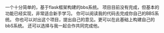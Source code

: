 一个十分简单的，基于flask框架构建的bbs系统。
项目目前没有完成，但基本的功能已经实现，非常适合新手学习。
你可以阅读我的代码去完成你自己的BBS系统。
你也可以对出这个项目，提出自己的意见。更可以在此基础上构建自己的bbS系统。
还可以选择与我一起合作共同完成他。

